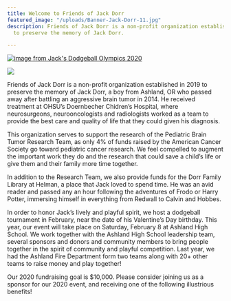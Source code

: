 ```yaml
---
title: Welcome to Friends of Jack Dorr
featured_image: "/uploads/Banner-Jack-Dorr-11.jpg"
description: Friends of Jack Dorr is a non-profit organization established in 2019
  to preserve the memory of Jack Dorr.

---
```

<a href="https://friendsofjackdorr.org/post/jack-s-dodgeball-olympics-2020/" class="db grow"><img src="https://friendsofjackdorr.org/uploads/Register%20Now%21%21%21.png" class="img" alt="image from Jack's Dodgeball Olympics 2020"></a>

![](/uploads/Jack-Dorr-2.jpg)

Friends of Jack Dorr is a non-profit organization established in 2019 to preserve the memory of Jack Dorr, a boy from Ashland, OR who passed away after battling an aggressive brain tumor in 2014. He received treatment at OHSU’s Doernbecher Chidren’s Hospital, where neurosurgeons, neurooncologists and radiologists worked as a team to provide the best care and quality of life that they could given his diagnosis. 

This organization serves to support the research of the Pediatric Brain Tumor Research Team, as only 4% of funds raised by the American Cancer Society go toward pediatric cancer research. We feel compelled to augment the important work they do and the research that could save a child’s life or give them and their family more time together.

In addition to the Research Team, we also provide funds for the Dorr Family Library at Helman, a place that Jack loved to spend time. He was an avid reader and passed any an hour following the adventures of Frodo or Harry Potter, immersing himself in everything from Redwall to Calvin and Hobbes.

In order to honor Jack’s lively and playful spirit, we host a dodgeball tournament in February, near the date of his Valentine’s Day birthday. This year, our event will take place on Saturday, February 8 at Ashland High School. We work together with the Ashland High School leadership team, several sponsors and donors and community members to bring people together in the spirit of community and playful competition. Last year, we had the Ashland Fire Department form two teams along with 20+ other teams to raise money and play together!

Our 2020 fundraising goal is $10,000. Please consider joining us as a sponsor for our 2020 event, and receiving one of the following illustrious benefits!